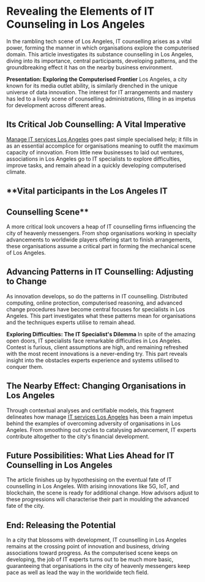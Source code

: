 # Revealing the Elements of IT Counseling in Los Angeles

In the rambling tech scene of Los Angeles, IT counselling arises as a vital power, forming the manner in which organisations explore the computerised domain. This article investigates its substance counselling in Los Angeles, diving into its importance, central participants, developing patterns, and the groundbreaking effect it has on the nearby business environment. 

**Presentation: Exploring the Computerised Frontier** Los Angeles, a city known for its media outlet ability, is similarly drenched in the unique universe of data innovation. The interest for IT arrangements and mastery has led to a lively scene of counselling administrations, filling in as impetus for development across different areas. 

## **Its Critical Job Counselling: A Vital Imperative**

[Manage IT services Los Angeles](https://adv-networks.com/managed-it-services-los-angeles/) goes past simple specialised help; it fills in as an essential accomplice for organisations meaning to outfit the maximum capacity of innovation. From little new businesses to laid out ventures, associations in Los Angeles go to IT specialists to explore difficulties, improve tasks, and remain ahead in a quickly developing computerised climate. 

## **Vital participants in the Los Angeles IT
## Counselling Scene** 

A more critical look uncovers a heap of IT counselling firms influencing the city of heavenly messengers. From shop organisations working in specialty advancements to worldwide players offering start to finish arrangements, these organisations assume a critical part in forming the mechanical scene of Los Angeles. 

## **Advancing Patterns in IT Counselling: Adjusting to Change** 

As innovation develops, so do the patterns in IT counselling. Distributed computing, online protection, computerised reasoning, and advanced change procedures have become central focuses for specialists in Los Angeles. This part investigates what these patterns mean for organisations and the techniques experts utilise to remain ahead. 

**Exploring Difficulties: The IT Specialist's Dilemma** In spite of the amazing open doors, IT specialists face remarkable difficulties in Los Angeles. Contest is furious, client assumptions are high, and remaining refreshed with the most recent innovations is a never-ending try. This part reveals insight into the obstacles experts experience and systems utilised to conquer them.

## **The Nearby Effect: Changing Organisations in Los Angeles**

Through contextual analyses and certifiable models, this fragment delineates how manage [IT services Los Angeles](https://adv-networks.com/managed-it-services-los-angeles/) has been a main impetus behind the examples of overcoming adversity of organisations in Los Angeles. From smoothing out cycles to catalysing advancement, IT experts contribute altogether to the city's financial development. 

## **Future Possibilities: What Lies Ahead for IT Counselling in Los Angeles**  

The article finishes up by hypothesising on the eventual fate of IT counselling in Los Angeles. With arising innovations like 5G, IoT, and blockchain, the scene is ready for additional change. How advisors adjust to these progressions will characterise their part in moulding the advanced fate of the city. 

## **End: Releasing the Potential**

In a city that blossoms with development, IT counselling in Los Angeles remains at the crossing point of innovation and business, driving associations toward progress. As the computerised scene keeps on developing, the job of IT experts turns out to be much more basic, guaranteeing that organisations in the city of heavenly messengers keep pace as well as lead the way in the worldwide tech field.
